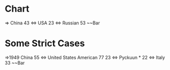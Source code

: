 # Chart

=> China 43 <=> USA 23 <=> Russian 53 ~~Bar

# Some Strict Cases

=>1949 China 55 <=> United States American 77 23 <=> Pyckuun * 22 <=> Italy 33 ~~Bar
